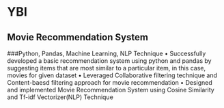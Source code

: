 # YBI

## Movie Recommendation System
###Python, Pandas, Machine Learning, NLP Technique
• Successfully developed a basic recommendation system using
  python and pandas by suggesting items that are most similar to a
  particular item, in this case, movies for given dataset
• Leveraged Collaborative filtering technique and Content-baesd
  filtering approach for movie recommendation
• Designed and implemented Movie Recommendation System using
  Cosine Similarity and Tf-idf Vectorizer(NLP) Technique
